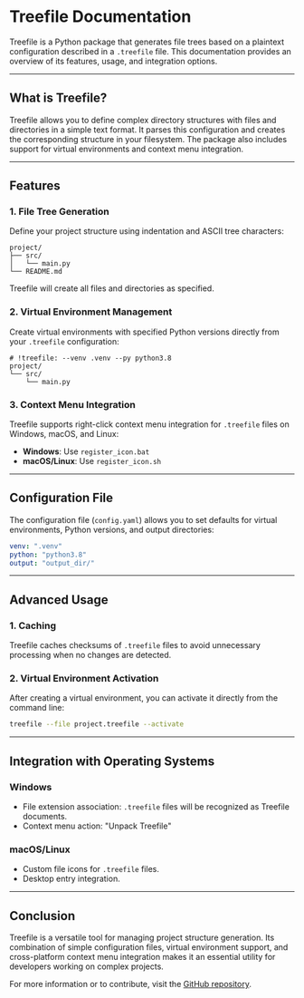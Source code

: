 # Treefile Documentation

Treefile is a Python package that generates file trees based on a plaintext configuration described in a `.treefile` file. This documentation provides an overview of its features, usage, and integration options.

---

## What is Treefile?

Treefile allows you to define complex directory structures with files and directories in a simple text format. It parses this configuration and creates the corresponding structure in your filesystem. The package also includes support for virtual environments and context menu integration.

---

## Features

### 1. File Tree Generation

Define your project structure using indentation and ASCII tree characters:

```plaintext
project/
├── src/
│   └── main.py
└── README.md
```

Treefile will create all files and directories as specified.

### 2. Virtual Environment Management

Create virtual environments with specified Python versions directly from your `.treefile` configuration:

```plaintext
# !treefile: --venv .venv --py python3.8
project/
└── src/
    └── main.py
```

### 3. Context Menu Integration

Treefile supports right-click context menu integration for `.treefile` files on Windows, macOS, and Linux:

- **Windows**: Use `register_icon.bat`
- **macOS/Linux**: Use `register_icon.sh`

---

## Configuration File

The configuration file (`config.yaml`) allows you to set defaults for virtual environments, Python versions, and output directories:

```yaml
venv: ".venv"
python: "python3.8"
output: "output_dir/"
```

---

## Advanced Usage

### 1. Caching

Treefile caches checksums of `.treefile` files to avoid unnecessary processing when no changes are detected.

### 2. Virtual Environment Activation

After creating a virtual environment, you can activate it directly from the command line:

```bash
treefile --file project.treefile --activate
```

---

## Integration with Operating Systems

### Windows

- File extension association: `.treefile` files will be recognized as Treefile documents.
- Context menu action: "Unpack Treefile"

### macOS/Linux

- Custom file icons for `.treefile` files.
- Desktop entry integration.

---

## Conclusion

Treefile is a versatile tool for managing project structure generation. Its combination of simple configuration files, virtual environment support, and cross-platform context menu integration makes it an essential utility for developers working on complex projects.

For more information or to contribute, visit the [GitHub repository](https://github.com/BenevolenceMessiah/treefile).
